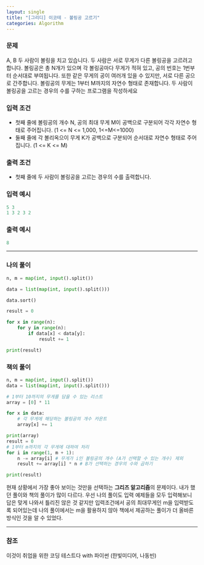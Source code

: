 ```yaml
---
layout: single
title: "[그리디] 이코테 - 볼링공 고르기"
categories: Algorithm
---
```


### 문제

A, B 두 사람이 볼링을 치고 있습니다. 두 사람은 서로 무게가 다른 볼링공을 고르려고 합니다. 볼링공은 총 N개가 있으며 각 볼링공마다 무게가 적혀 있고, 공의 번호는 1번부터 순서대로 부여됩니다. 또한 같은 무게의 공이 여러개 있을 수 있지만, 서로 다른 공으로 간주합니다. 볼링공의 무게는 1부터 M까지의 자연수 형태로 존재합니다. 두 사람이 볼링공을 고르는 경우의 수를 구하는 프로그램을 작성하세요

### 입력 조건

- 첫째 줄에 볼링공의 개수 N, 공의 최대 무게 M이 공백으로 구분되어 각각 자연수 형태로 주어집니다. (1 <= N <= 1,000, 1<=M<=1000)
- 둘째 줄에 각 볼리옥으이 무게 K가 공백으로 구분되어 순서대로 자연수 형태로 주어집니다. (1 <= K <= M)

### 출력 조건

- 첫째 줄에 두 사람이 볼링공을 고르는 경우의 수를 출력합니다.

### 입력 예시

```python
5 3
1 3 2 3 2
```

### 출력 예시

```python
8
```

---

### 나의 풀이

```python
n, m = map(int, input().split())

data = list(map(int, input().split()))

data.sort()

result = 0

for x in range(n):
    for y in range(n):
        if data[x] < data[y]:
            result += 1

print(result)
```

### 책의 풀이

```python
n, m = map(int, input().split())
data = list(map(int, input().split()))

# 1부터 10까지의 무게를 담을 수 있는 리스트
array = [0] * 11

for x in data:
    # 각 무게에 해당하는 볼링공의 개수 카운트
    array[x] += 1

print(array)
result = 0
# 1부터 m까지의 각 무게에 대하여 처리
for i in range(1, m + 1):
    n -= array[i] # 무게가 i인 볼링공의 개수 (A가 선택할 수 있는 개수) 제외
    result += array[i] * n # B가 선택하는 경우의 수와 곱하기

print(result)
```

현재 상황에서 가장 좋아 보이는 것만을 선택하는 **그리즈 알고리즘**의 문제이다. 내가 했던 풀이와 책의 풀이가 많이 다르다. 우선 나의 풀이도 입력 예제들을 모두 입력해보니 답은 맞게 나와서 틀리진 않은 것 같지만 입력조건에서 공의 최대무게인 m을 입력받도록 되어있는데 나의 풀이에서는 m을 활용하지 않아 책에서 제공하는 풀이가 더 올바른 방식인 것을 알 수 있었다.

---

### 참조

이것이 취업을 위한 코딩 테스트다 with 파이썬 (한빛미디어, 나동빈)
